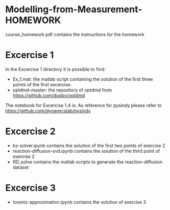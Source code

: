# Modelling-from-Measurement-HOMEWORK

course_homework.pdf contains the instructions for the homework

# Excercise 1
In the Excercise 1 directory it is possible to find:
* Ex_1.mat: the matlab script containing the solution of the first three points of the first excercise. 
* optdmd-master: the repository of optdmd from https://github.com/duqbo/optdmd

The notebook for Excercise 1.4 is: 
As reference for pysindy please refer to https://github.com/dynamicslab/pysindy

# Excercise 2

* ks-solver.ipynb contains the solution of the first two points of exercise 2
* reaction-diffusion-svd.ipynb contains the solution of the third point of exercise 2
* RD_solve contains the matlab scripts to generate the reaction-diffusion dataset

# Excercise 3

* lorentz-approximation.ipynb contains the solution of exercise 3
